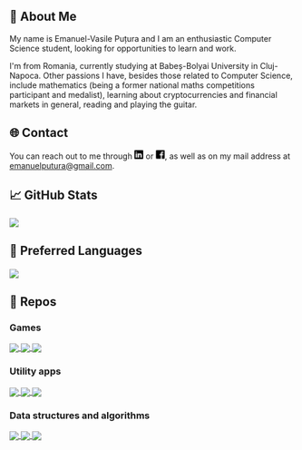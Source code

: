 ## 👋 About Me
My name is Emanuel-Vasile Puțura and I am an enthusiastic Computer Science student, looking for opportunities to learn and work.

I'm from Romania, currently studying at Babeș-Bolyai University in Cluj-Napoca. Other passions I have, besides those related to Computer Science, include mathematics (being a former national maths competitions participant and medalist), learning about cryptocurrencies and financial markets in general, reading and playing the guitar. 


## &#127760; Contact
You can reach out to me through [![LinkedIn][1.1]][1] or [![Facebook][1.3]][3], as well as on my mail address at emanuelputura@gmail.com.
<!-- [![Instagram][1.2]][2] -->


## &#x1f4c8; GitHub Stats

<a href="https://github.com/EmanuelPutura/EmanuelPutura">
  <img align="center" src="https://github-readme-stats.vercel.app/api?username=EmanuelPutura&show_icons=true&line_height=27&count_private=true&title_color=ffffff&text_color=c9cacc&icon_color=2bbc8a&bg_color=1d1f21&hide=contribs,prs,issues" />
</a>


## 🔧 Preferred Languages

<a href="https://github.com/EmanuelPutura/EmanuelPutura">
  <img align="center" src="https://github-readme-stats.vercel.app/api/top-langs/?username=EmanuelPutura&hide=makefile&title_color=ffffff&text_color=c9cacc&icon_color=2bbc8a&bg_color=1d1f21&layout=compact" />
</a>


## 📖 Repos

### Games
<a href="https://github.com/EmanuelPutura/ChessGame">
  <img align="center" src="https://github-readme-stats.vercel.app/api/pin/?username=EmanuelPutura&repo=ChessGame&title_color=ffffff&text_color=c9cacc&icon_color=2bbc8a&bg_color=1d1f21" />
</a>

<a href="https://github.com/EmanuelPutura/Tic-Tac-Toe">
  <img align="center" src="https://github-readme-stats.vercel.app/api/pin/?username=EmanuelPutura&repo=Tic-Tac-Toe&title_color=ffffff&text_color=c9cacc&icon_color=2bbc8a&bg_color=1d1f21" />
</a>

<a href="https://github.com/EmanuelPutura/SpaceShooter">
  <img align="center" src="https://github-readme-stats.vercel.app/api/pin/?username=EmanuelPutura&repo=SpaceShooter&title_color=ffffff&text_color=c9cacc&icon_color=2bbc8a&bg_color=1d1f21" />
</a>

### Utility apps
<a href="https://github.com/EmanuelPutura/PhotoEditor">
  <img align="center" src="https://github-readme-stats.vercel.app/api/pin/?username=EmanuelPutura&repo=PhotoEditor&title_color=ffffff&text_color=c9cacc&icon_color=2bbc8a&bg_color=1d1f21" />
</a>

<a href="https://github.com/EmanuelPutura/Base-Calculator">
  <img align="center" src="https://github-readme-stats.vercel.app/api/pin/?username=EmanuelPutura&repo=Base-Calculator&title_color=ffffff&text_color=c9cacc&icon_color=2bbc8a&bg_color=1d1f21" />
</a>

<a href="https://github.com/EmanuelPutura/StudentRS">
  <img align="center" src="https://github-readme-stats.vercel.app/api/pin/?username=EmanuelPutura&repo=StudentRS&title_color=ffffff&text_color=c9cacc&icon_color=2bbc8a&bg_color=1d1f21" />
</a>

### Data structures and algorithms
<a href="https://github.com/EmanuelPutura/CormenBook">
  <img align="center" src="https://github-readme-stats.vercel.app/api/pin/?username=EmanuelPutura&repo=CormenBook&title_color=ffffff&text_color=c9cacc&icon_color=2bbc8a&bg_color=1d1f21" />
</a>

<a href="https://github.com/EmanuelPutura/AlgorithmicProblems">
  <img align="center" src="https://github-readme-stats.vercel.app/api/pin/?username=EmanuelPutura&repo=AlgorithmicProblems&title_color=ffffff&text_color=c9cacc&icon_color=2bbc8a&bg_color=1d1f21" />
</a>

<a href="https://github.com/EmanuelPutura/USACO-Training-Problems">
  <img align="center" src="https://github-readme-stats.vercel.app/api/pin/?username=EmanuelPutura&repo=USACO-Training-Problems&title_color=ffffff&text_color=c9cacc&icon_color=2bbc8a&bg_color=1d1f21" />
</a>

<!-- Icons -->

[1.1]: https://github.com/EmanuelPutura/EmanuelPutura/blob/main/linkedin_icon.png (LinkedIn icon without padding)
<!-- [1.2]: https://github.com/EmanuelPutura/EmanuelPutura/blob/main/instagram_icon.png -->
[1.3]: https://github.com/EmanuelPutura/EmanuelPutura/blob/main/facebook_icon.png

<!-- Links to your social media accounts -->

[1]: https://www.linkedin.com/in/emanuel-vasile-putura-778898172/
<!-- [2]: https://www.instagram.com/emanuel_putura/ -->
[3]: https://www.facebook.com/putura.emanuel


<!--
**EmanuelPutura/EmanuelPutura** is a ✨ _special_ ✨ repository because its `README.md` (this file) appears on your GitHub profile.

Here are some ideas to get you started:

- 🔭 I’m currently working on ...
- 🌱 I’m currently learning ...
- 👯 I’m looking to collaborate on ...
- 🤔 I’m looking for help with ...
- 💬 Ask me about ...
- 📫 How to reach me: ...
- 😄 Pronouns: ...
- ⚡ Fun fact: ...
-->
